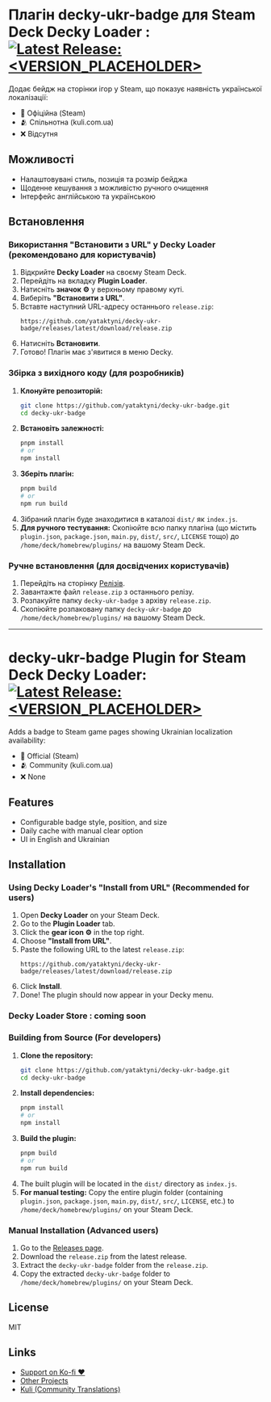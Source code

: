 # Плагін **decky-ukr-badge** для Steam Deck Decky Loader : [![Latest Release: <VERSION_PLACEHOLDER>](https://img.shields.io/badge/latest_release-<VERSION_PLACEHOLDER>-green)](https://github.com/yataktyni/decky-ukr-badge/releases/latest/download/release.zip)

Додає бейдж на сторінки ігор у Steam, що показує наявність української локалізації:

- 🫡 Офіційна (Steam)
- 🫂 Спільнотна (kuli.com.ua)
- ❌ Відсутня

## Можливості
- Налаштовувані стиль, позиція та розмір бейджа
- Щоденне кешування з можливістю ручного очищення
- Інтерфейс англійською та українською

## Встановлення

### Використання "Встановити з URL" у Decky Loader (рекомендовано для користувачів)

1.  Відкрийте **Decky Loader** на своєму Steam Deck.
2.  Перейдіть на вкладку **Plugin Loader**.
3.  Натисніть **значок ⚙️** у верхньому правому куті.
4.  Виберіть **"Встановити з URL"**.
5.  Вставте наступний URL-адресу останнього `release.zip`:
    ```
    https://github.com/yataktyni/decky-ukr-badge/releases/latest/download/release.zip
    ```
6.  Натисніть **Встановити**.
7.  Готово! Плагін має з'явитися в меню Decky.

### Збірка з вихідного коду (для розробників)

1.  **Клонуйте репозиторій:**
    ```bash
    git clone https://github.com/yataktyni/decky-ukr-badge.git
    cd decky-ukr-badge
    ```
2.  **Встановіть залежності:**
    ```bash
    pnpm install
    # or
    npm install
    ```
3.  **Зберіть плагін:**
    ```bash
    pnpm build
    # or
    npm run build
    ```
4.  Зібраний плагін буде знаходитися в каталозі `dist/` як `index.js`.
5.  **Для ручного тестування:** Скопіюйте всю папку плагіна (що містить `plugin.json`, `package.json`, `main.py`, `dist/`, `src/`, `LICENSE` тощо) до `/home/deck/homebrew/plugins/` на вашому Steam Deck.

### Ручне встановлення (для досвідчених користувачів)

1.  Перейдіть на сторінку [Релізів](https://github.com/yataktyni/decky-ukr-badge/releases).
2.  Завантажте файл `release.zip` з останнього релізу.
3.  Розпакуйте папку `decky-ukr-badge` з архіву `release.zip`.
4.  Скопіюйте розпаковану папку `decky-ukr-badge` до `/home/deck/homebrew/plugins/` на вашому Steam Deck.

---

# **decky-ukr-badge** Plugin for Steam Deck Decky Loader: [![Latest Release: <VERSION_PLACEHOLDER>](https://img.shields.io/badge/latest_release-<VERSION_PLACEHOLDER>-green)](https://github.com/yataktyni/decky-ukr-badge/releases/latest/download/release.zip)

Adds a badge to Steam game pages showing Ukrainian localization availability:

- 🫡 Official (Steam)
- 🫂 Community (kuli.com.ua)
- ❌ None

## Features
- Configurable badge style, position, and size
- Daily cache with manual clear option
- UI in English and Ukrainian

## Installation

### Using Decky Loader's "Install from URL" (Recommended for users)

1.  Open **Decky Loader** on your Steam Deck.
2.  Go to the **Plugin Loader** tab.
3.  Click the **gear icon ⚙️** in the top right.
4.  Choose **"Install from URL"**.
5.  Paste the following URL to the latest `release.zip`:
    ```
    https://github.com/yataktyni/decky-ukr-badge/releases/latest/download/release.zip
    ```
6.  Click **Install**.
7.  Done! The plugin should now appear in your Decky menu.

### Decky Loader Store : coming soon

### Building from Source (For developers)

1.  **Clone the repository:**
    ```bash
    git clone https://github.com/yataktyni/decky-ukr-badge.git
    cd decky-ukr-badge
    ```
2.  **Install dependencies:**
    ```bash
    pnpm install
    # or
    npm install
    ```
3.  **Build the plugin:**
    ```bash
    pnpm build
    # or
    npm run build
    ```
4.  The built plugin will be located in the `dist/` directory as `index.js`.
5.  **For manual testing:** Copy the entire plugin folder (containing `plugin.json`, `package.json`, `main.py`, `dist/`, `src/`, `LICENSE`, etc.) to `/home/deck/homebrew/plugins/` on your Steam Deck.

### Manual Installation (Advanced users)

1.  Go to the [Releases page](https://github.com/yataktyni/decky-ukr-badge/releases).
2.  Download the `release.zip` from the latest release.
3.  Extract the `decky-ukr-badge` folder from the `release.zip`.
4.  Copy the extracted `decky-ukr-badge` folder to `/home/deck/homebrew/plugins/` on your Steam Deck.

## License
MIT

## Links
- [Support on Ko-fi ❤️](https://ko-fi.com/yataktyni)
- [Other Projects](https://github.com/yataktyni)
- [Kuli (Community Translations)](https://kuli.com.ua/)